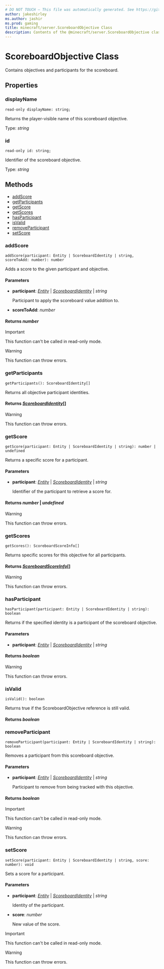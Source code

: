 ```yaml
---
# DO NOT TOUCH — This file was automatically generated. See https://github.com/mojang/minecraftapidocsgenerator to modify descriptions, examples, etc.
author: jakeshirley
ms.author: jashir
ms.prod: gaming
title: minecraft/server.ScoreboardObjective Class
description: Contents of the @minecraft/server.ScoreboardObjective class.
---
```

# ScoreboardObjective Class

Contains objectives and participants for the scoreboard.

## Properties

### **displayName**
`read-only displayName: string;`

Returns the player-visible name of this scoreboard objective.

Type: *string*

### **id**
`read-only id: string;`

Identifier of the scoreboard objective.

Type: *string*

## Methods
- [addScore](#addscore)
- [getParticipants](#getparticipants)
- [getScore](#getscore)
- [getScores](#getscores)
- [hasParticipant](#hasparticipant)
- [isValid](#isvalid)
- [removeParticipant](#removeparticipant)
- [setScore](#setscore)

### **addScore**
`
addScore(participant: Entity | ScoreboardIdentity | string, scoreToAdd: number): number
`

Adds a score to the given participant and objective.

#### **Parameters**
- **participant**: [*Entity*](Entity.md) | [*ScoreboardIdentity*](ScoreboardIdentity.md) | *string*
  
  Participant to apply the scoreboard value addition to.
- **scoreToAdd**: *number*

#### **Returns** *number*

> [!IMPORTANT]
> This function can't be called in read-only mode.

> [!WARNING]
> This function can throw errors.

### **getParticipants**
`
getParticipants(): ScoreboardIdentity[]
`

Returns all objective participant identities.

#### **Returns** [*ScoreboardIdentity*](ScoreboardIdentity.md)[]

> [!WARNING]
> This function can throw errors.

### **getScore**
`
getScore(participant: Entity | ScoreboardIdentity | string): number | undefined
`

Returns a specific score for a participant.

#### **Parameters**
- **participant**: [*Entity*](Entity.md) | [*ScoreboardIdentity*](ScoreboardIdentity.md) | *string*
  
  Identifier of the participant to retrieve a score for.

#### **Returns** *number* | *undefined*

> [!WARNING]
> This function can throw errors.

### **getScores**
`
getScores(): ScoreboardScoreInfo[]
`

Returns specific scores for this objective for all participants.

#### **Returns** [*ScoreboardScoreInfo*](ScoreboardScoreInfo.md)[]

> [!WARNING]
> This function can throw errors.

### **hasParticipant**
`
hasParticipant(participant: Entity | ScoreboardIdentity | string): boolean
`

Returns if the specified identity is a participant of the scoreboard objective.

#### **Parameters**
- **participant**: [*Entity*](Entity.md) | [*ScoreboardIdentity*](ScoreboardIdentity.md) | *string*

#### **Returns** *boolean*

> [!WARNING]
> This function can throw errors.

### **isValid**
`
isValid(): boolean
`

Returns true if the ScoreboardObjective reference is still valid.

#### **Returns** *boolean*

### **removeParticipant**
`
removeParticipant(participant: Entity | ScoreboardIdentity | string): boolean
`

Removes a participant from this scoreboard objective.

#### **Parameters**
- **participant**: [*Entity*](Entity.md) | [*ScoreboardIdentity*](ScoreboardIdentity.md) | *string*
  
  Participant to remove from being tracked with this objective.

#### **Returns** *boolean*

> [!IMPORTANT]
> This function can't be called in read-only mode.

> [!WARNING]
> This function can throw errors.

### **setScore**
`
setScore(participant: Entity | ScoreboardIdentity | string, score: number): void
`

Sets a score for a participant.

#### **Parameters**
- **participant**: [*Entity*](Entity.md) | [*ScoreboardIdentity*](ScoreboardIdentity.md) | *string*
  
  Identity of the participant.
- **score**: *number*
  
  New value of the score.

> [!IMPORTANT]
> This function can't be called in read-only mode.

> [!WARNING]
> This function can throw errors.
